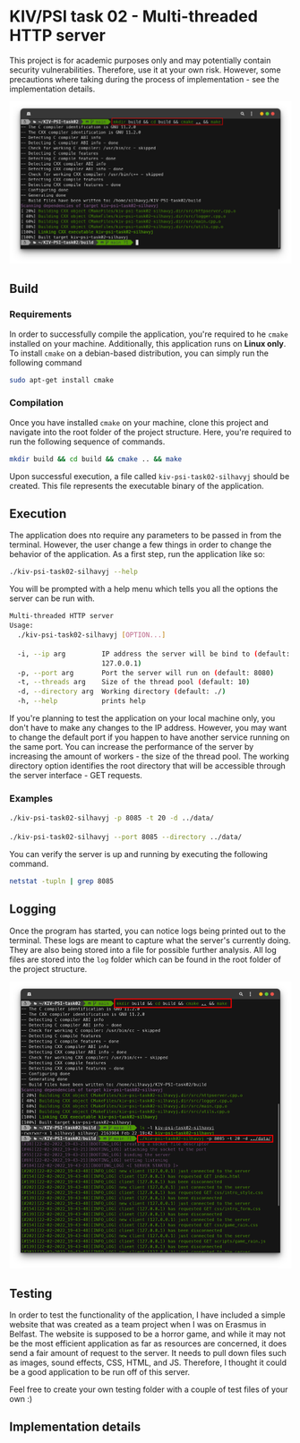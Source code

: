 # KIV/PSI task 02 - Multi-threaded HTTP server

This project is for academic purposes only and may potentially contain security vulnerabilities. Therefore, use it at your own risk. However, some precautions where taking during the process of implementation - see the implementation details. 

<img src="img/02.png">

## Build

### Requirements

In order to successfully compile the application, you're required to he `cmake` installed on your machine. Additionally, this application runs on **Linux only**. To install `cmake` on a debian-based distribution, you can simply run the following command

```bash
sudo apt-get install cmake
```

### Compilation

Once you have installed `cmake` on your machine, clone this project and navigate into the root folder of the project structure. Here, you're required to run the following sequence of commands.

```bash
mkdir build && cd build && cmake .. && make
```

Upon successful execution, a file called `kiv-psi-task02-silhavyj` should be created. This file represents the executable binary of the application.

## Execution

The application does nto require any parameters to be passed in from the terminal. However, the user change a few things in order to change the behavior of the application. As a first step, run the application like so:

```bash
./kiv-psi-task02-silhavyj --help
```

You will be prompted with a help menu which tells you all the options the server can be run with.

```bash
Multi-threaded HTTP server
Usage:
  ./kiv-psi-task02-silhavyj [OPTION...]

  -i, --ip arg         IP address the server will be bind to (default: 
                       127.0.0.1)
  -p, --port arg       Port the server will run on (default: 8080)
  -t, --threads arg    Size of the thread pool (default: 10)
  -d, --directory arg  Working directory (default: ./)
  -h, --help           prints help
```

If you're planning to test the application on your local machine only, you don't have to make any changes to the IP address. However, you may want to change the default port if you happen to have another service running on the same port. You can increase the performance of the server by increasing the amount of workers - the size of the thread pool. The working directory option identifies the root directory that will be accessible through the server interface - GET requests.

### Examples

```bash
./kiv-psi-task02-silhavyj -p 8085 -t 20 -d ../data/

./kiv-psi-task02-silhavyj --port 8085 --directory ../data/
```

You can verify the server is up and running by executing the following command.

```bash
netstat -tupln | grep 8085 
```

## Logging

Once the program has started, you can notice logs being printed out to the terminal. These logs are meant to capture what the server's currently doing. They are also being stored into a file for possible further analysis. All log files are stored into the `log` folder which can be found in the root folder of the project structure.

<img src="img/01.png">

## Testing

In order to test the functionality of the application, I have included a simple website that was created as a team project when I was on Erasmus in Belfast. The website is supposed to be a horror game, and while it may not be the most efficient application as far as resources are concerned, it does send a fair amount of request to the server. It needs to pull down files such as images, sound effects, CSS, HTML, and JS. Therefore, I thought it could be a good application to be run off of this server.

Feel free to create your own testing folder with a couple of test files of your own :)

## Implementation details